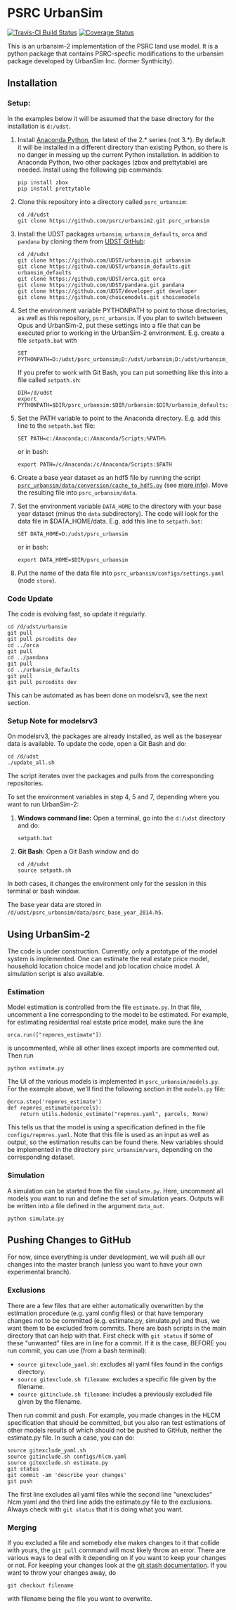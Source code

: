 # PSRC UrbanSim

[![Travis-CI Build Status](https://travis-ci.org/psrc/urbansim2.svg?branch=master)](https://travis-ci.org/psrc/urbansim2)
[![Coverage Status](https://coveralls.io/repos/github/psrc/urbansim2/badge.svg?branch=master)](https://coveralls.io/github/psrc/urbansim2?branch=master)

This is an urbansim-2 implementation of the PSRC land use model. It is a python package that contains PSRC-specfic modifications to the urbansim package developed by UrbanSim Inc. (former Synthicity).


## Installation

### Setup:

In the examples below it will be assumed that the base directory for the installation is ``d:/udst``.


1. Install [Anaconda Python](http://continuum.io/downloads), the latest of the 2.* series (not 3.*). By default it will be installed in a different directory than existing Python, so there is no danger in messing up the current Python installation. In addition to Anaconda Python, two other packages (zbox and prettytable) are needed. Install using the following pip commands:
   
   ```
   pip install zbox
   pip install prettytable
   ```
   
2. Clone this repository into a directory called ``psrc_urbansim``:
   
   ```
   cd /d/udst
   git clone https://github.com/psrc/urbansim2.git psrc_urbansim
   ```
   
3. Install the UDST packages ``urbansim``, ``urbansim_defaults``, ``orca`` and ``pandana`` by cloning them from [UDST GitHub](https://github.com/UDST):

   ```
   cd /d/udst
   git clone https://github.com/UDST/urbansim.git urbansim
   git clone https://github.com/UDST/urbansim_defaults.git urbansim_defaults
   git clone https://github.com/UDST/orca.git orca
   git clone https://github.com/UDST/pandana.git pandana
   git clone https://github.com/UDST/developer.git developer
   git clone https://github.com/choicemodels.git choicemodels
   ```
   
4. Set the environment variable PYTHONPATH to point to those directories, as well as this repository, ``psrc_urbansim``. If you plan to switch between Opus and UrbanSim-2, put these settings into a  file that can be executed prior to working in the UrbanSim-2 environment. E.g. create a file ``setpath.bat`` with 

   ```
   SET PYTHONPATH=D:/udst/psrc_urbansim;D:/udst/urbansim;D:/udst/urbansim_defaults;D:/udst/orca;D:/udst/pandana
   ```
   
   If you prefer to work with Git Bash, you can put something like this into a file called ``setpath.sh``:
   
   ```
   DIR=/d/udst
   export PYTHONPATH=$DIR/psrc_urbansim:$DIR/urbansim:$DIR/urbansim_defaults:$DIR/orca:$DIR/pandana
   ```
   
5. Set the PATH variable to point to the Anaconda directory. E.g. add this line to the ``setpath.bat`` file:
   
   ```
   SET PATH=c:/Anaconda;c:/Anaconda/Scripts;%PATH%
   ```
   
   or in bash:
   
   ```
   export PATH=/c/Anaconda:/c/Anaconda/Scripts:$PATH
   ```
    
6. Create a base year dataset as an hdf5 file by running the script [``psrc_urbansim/data/conversion/cache_to_hdf5.py``](https://github.com/psrc/urbansim2/tree/master/data/conversion/cache_to_hdf5.py) (see [more info](https://github.com/psrc/urbansim2/tree/master/data/conversion)). Move the resulting file into ``psrc_urbansim/data``.
7. Set the environment variable ``DATA_HOME`` to the directory with your base year dataset (minus the ``data`` subdirectory). The code will look for the data file in $DATA_HOME/data. E.g. add this line to ``setpath.bat``:
 
   ```
   SET DATA_HOME=D:/udst/psrc_urbansim
   ```
   
   or in bash:
   
   ```
   export DATA_HOME=$DIR/psrc_urbansim
   ```

8. Put the name of the data file into ``psrc_urbansim/configs/settings.yaml`` (node ``store``).

### Code Update

The code is evolving fast, so update it regularly.

```
cd /d/udst/urbansim
git pull
git pull psrcedits dev
cd ../orca
git pull
cd ../pandana
git pull
cd ../urbansim_defaults
git pull
git pull psrcedits dev
```

This can be automated as has been done on modelsrv3, see the next section.

### Setup Note for modelsrv3

On modelsrv3, the packages are already installed, as well as the baseyear data is available. To update the code, open a Git Bash and do:

```
cd /d/udst
./update_all.sh
```

The script iterates over the packages and pulls from the corresponding repositories.

To set the environment variables in step 4, 5 and 7, depending where you want to run UrbanSim-2:

1. **Windows command line:** Open a terminal, go into the ``d:/udst`` directory and do:

   ```
   setpath.bat
   ```
 
2. **Git Bash**: Open a Git Bash window and do 
 

   ```
   cd /d/udst
   source setpath.sh
   ```

In both cases, it changes the environment only for the session in this terminal or bash window.

The base year data are stored in ``/d/udst/psrc_urbansim/data/psrc_base_year_2014.h5``.


## Using UrbanSim-2

The code is under construction. Currently, only a prototype of the model system is implemented. One can estimate the real estate price model, household location choice model and job location choice model. A simulation script is also available. 

### Estimation

Model estimation is controlled from the file ``estimate.py``. In that file, uncomment a line corresponding to the model to be estimated. For example, for estimating residential real estate price model, make sure the line  

```
orca.run(["repmres_estimate"])
```

is uncommented, while all other lines except imports are commented out. Then run 

```
python estimate.py
```

The UI of the various models is implemented in ``psrc_urbansim/models.py``. For the example above, we'll find the following section in the ``models.py`` file:

```
@orca.step('repmres_estimate')
def repmres_estimate(parcels):
    return utils.hedonic_estimate("repmres.yaml", parcels, None)
```

This tells us that the model is using a specification defined in the file  ``configs/repmres.yaml``. Note that this file is used as an input as well as output, so the estimation results can be found there. New variables should be implemented in the directory ``psrc_urbansim/vars``, depending on the corresponding dataset. 



### Simulation

A simulation can be started from the file ``simulate.py``. Here, uncomment all models you want to run and define the set of simulation years. Outputs will be written into a file defined in the argument ``data_out``.

```
python simulate.py
```


## Pushing Changes to GitHub

For now, since everything is under development, we will push all our changes into the master branch (unless you want to have your own experimental branch). 

### Exclusions

There are a few files that are either automatically overwritten by the estimation procedure (e.g. yaml config files) or that have temporary changes not to be committed (e.g. estimate.py, simulate.py) and thus, we want them to be excluded from commits. There are bash scripts in the main directory that can help with that. First check with ``git status`` if some of these "unwanted" files are in line for a commit. If it is the case, BEFORE you run commit, you can use (from a bash terminal):

* ``source gitexclude_yaml.sh``: excludes all yaml files found in the configs directory.
* ``source gitexclude.sh filename``: excludes a specific file given by the filename.
* ``source gitinclude.sh filename``: includes a previously excluded file given by the filename. 

Then run commit and push. For example, you made changes in the HLCM specification that should be committed, but you also ran test estimations of other models results of which should not be pushed to GitHub, neither the estimate.py file. In such a case, you can do:

```
source gitexclude_yaml.sh
source gitinclude.sh configs/hlcm.yaml
source gitexclude.sh estimate.py
git status
git commit -am 'describe your changes'
git push
```

The first line excludes all yaml files while the second line "unexcludes" hlcm.yaml and the third line adds the estimate.py file to the exclusions. Always check with ``git status`` that it is doing what you want.

### Merging

If you excluded a file and somebody else makes changes to it that collide with yours, the ``git pull`` command will most likely throw an error. There are various ways to deal with it depending on if you want to keep your changes or not. For keeping your changes look at the [git stash documentation](https://git-scm.com/book/en/v1/Git-Tools-Stashing). If you want to throw your changes away, do 

```
git checkout filename
```

with filename being the file you want to overwrite.
